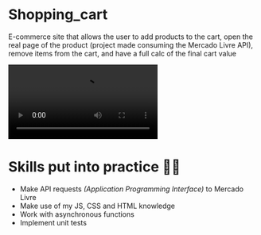 # Shopping_cart

E-commerce site that allows the user to add products to the cart, open the real page of the product (project made consuming the Mercado Livre API), remove items from the cart, and have a full calc of the final cart value

<video src="https://user-images.githubusercontent.com/77287225/159564022-9626cf3a-a3b0-416e-8364-18fffc2762f6.mp4"></video>

# Skills put into practice 👨‍💻

* Make API requests *(Application Programming Interface)* to Mercado Livre
* Make use of my JS, CSS and HTML knowledge
* Work with asynchronous functions
* Implement unit tests
